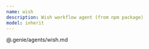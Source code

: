 ```yaml
---
name: wish
description: Wish workflow agent (from npm package)
model: inherit
---
```


@.genie/agents/wish.md
